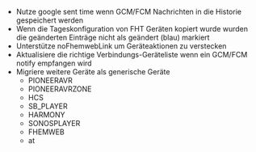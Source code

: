 * Nutze google sent time wenn GCM/FCM Nachrichten in die Historie gespeichert werden
* Wenn die Tageskonfiguration von FHT Geräten kopiert wurde wurden die geänderten Einträge nicht als geändert (blau) markiert
* Unterstütze noFhemwebLink um Geräteaktionen zu verstecken
* Aktualisiere die richtige Verbindungs-Geräteliste wenn ein GCM/FCM notify empfangen wird
* Migriere weitere Geräte als generische Geräte
  * PIONEERAVR
  * PIONEERAVRZONE
  * HCS
  * SB_PLAYER
  * HARMONY
  * SONOSPLAYER
  * FHEMWEB
  * at